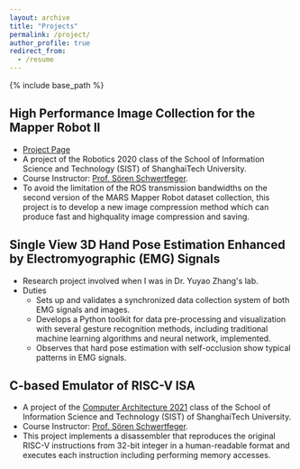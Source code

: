 ```yaml
---
layout: archive
title: "Projects"
permalink: /project/
author_profile: true
redirect_from:
  - /resume
---
```


{% include base_path %}

High Performance Image Collection for the Mapper Robot II
-----
  * [Project Page](https://robotics.shanghaitech.edu.cn/node/308)
  * A project of the Robotics 2020 class of the School of Information Science and Technology (SIST) of ShanghaiTech University.
  * Course Instructor: [Prof. Sören Schwertfeger](https://robotics.shanghaitech.edu.cn/people/soeren).
  * To avoid the limitation of the ROS transmission bandwidths on the second version of the MARS Mapper Robot dataset collection, this project is to develop a new image compression method which can produce fast and highquality image compression and saving.

Single View 3D Hand Pose Estimation Enhanced by Electromyographic (EMG) Signals
---
  * Research project involved when I was in Dr. Yuyao Zhang's lab.
  * Duties
    * Sets up and validates a synchronized data collection system of both EMG signals and images.
    * Develops a Python toolkit for data pre-processing and visualization with several gesture recognition methods, including traditional machine learning algorithms and neural network, implemented.
    * Observes that hard pose estimation with self-occlusion show typical patterns in EMG signals.


C-based Emulator of RISC-V ISA
---
  * A project of the [Computer Architecture 2021](https://robotics.shanghaitech.edu.cn/courses/ca/21s/) class of the School of Information Science and Technology (SIST) of ShanghaiTech University.
  * Course Instructor: [Prof. Sören Schwertfeger](https://robotics.shanghaitech.edu.cn/people/soeren).
  * This project implements a disassembler that reproduces the original RISC-V instructions from 32-bit integer in a human-readable format and executes each instruction including performing memory accesses.
  
